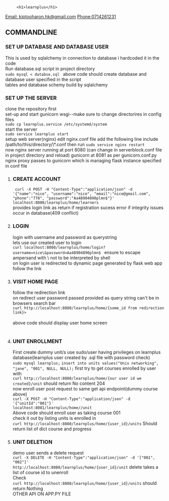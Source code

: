          <h1>learnplus</h1>
<div>
 <a href=mailto:kiptooharon.hk@gmail.com>Email: kiptooharon.hk@gmail.com</a>
 <a href=tel:0714261231>Phone:0714261231</a>
</div>
         <h2>COMMANDLINE</h2>
<h3>SET UP DATABASE AND DATABASE USER</h3>
This is used by sqlalchemy in connection to database i hardcoded it in the code<br/>
Run database.sql script in project directory<br/>
<code>sudo mysql < databse.sql </code>
above code should create database and database user specified in the script<br/>
tables and database schemy build by sqlalchemy</br>

<h3>SET UP THE SERVER</h3>
clone the repository first<br/>
set-up and start gunicorn wsgi--make sure to change directorires in config files<br/>
<code>sudo cp learnplus.service /etc/systemd/system</code><br/>
start the server<br/>
<code>sudo service learnplus start</code><br/>
setup web server(nginx)<br\>
edit nginx.conf file add the following line include /path/to/this/directory/\*.conf<br\>
then run
<code>sudo service nginx restart</code><br/>
now nginx server running at port 8080 (can change in serverblock.conf file in project directory and reload)<br\>
gunicorn at 8081 as per gunicorn.conf.py <br\>
nginx proxy passes to gunicorn which is managing flask instance specified in conf file<br/>

<ol>
<li>
<h3>CREATE ACCOUNT</h3>
<code> curl -X POST -H "Content-Type":"application/json" -d '{"name":"nice", "username":"nice", "email":"nice@gmail.com", "phone":"778", "password":"Aa48904890plmn$"}' localhost:8080/learnplus/home/learners</code><br/><div> provides login link as return if registration sucess error if integrity issues occur in database(409 conflict)</div></li>
<li>
<h3>LOGIN</h3>
login with username and password as querystring<br/>
lets use our created user to login
<code>
curl localhost:8080/learnplus/home/login?username=nice\&password=Aa48904890plmn$ </code>
ensure to escape ampersand with \ not to be interpreted by shell <br/>
on login user is redirected to dynamic page generated by flask web app follow the link<br/>
</li>
<li>
<h3>VISIT HOME PAGE</h3>
<div>
follow the redirection link <br/>on redirect user password passed provided as query string can't be in browsers search bar
<div>
<code>curl http://localhost:8080/learnplus/home/{some_id from redirection link}>
</code>
<br/>
above code should display user home screen
</li><br/>
<li>
<h3>UNIT ENROLLMENT</h3>
First create dummy unit/s<br\>
use sudo/user having privileges on learnplus database(learnplus user created by .sql file with password check)<br/>
<code>sudo mysql learnplus;</code>
<code>insert into units values("Unix networking", "jane", "001", NULL, NULL);</code>
first try to get courses enrolled by user with<br>
<code>curl http://localhost:8080/learnplus/home/{our user id we created}/unit</code>
should return No content 204<br/>
now enroll user post request to same get api endpoint(dummy course above)<br/>
<code>curl -X POST -H "Content-Type":"application/json" -d '{"unitId":"001"}' 
localhost:8081/learnplus/home/<idreturned>/unit</code><br/>
Above code should enroll user as taking course 001<br/>
check it out by listing units is enrolled in<br/>
<code>curl http://localhost:8080/learnplus/home/{user_id}/units</code>
Should return list of dict course and progress<br/>
</li>
<li>
<h3>UNIT DELETION</h3>
demo user sends a delete request<br/>
<code>curl -X DELETE -H "Content-Type":"application/json" -d '["001", "002"]' 
http://localhost:8080/learnplus/home/{user_id}/unit</code>
delete takes a list of course id to unenroll<br/>
Check<br/>
<code>curl http://localhost:8080/learnplus/home/{user_id}/units</code>
should return Nothing<br/>
</li>
<div>OTHER API ON APP.PY FILE</div>
